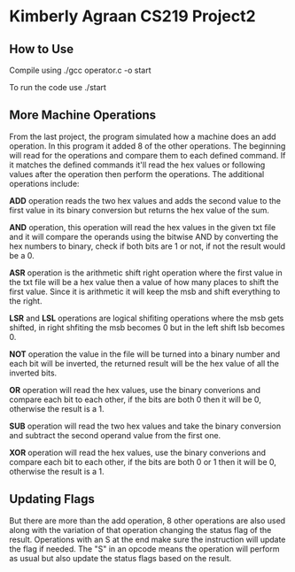 # Kimberly Agraan CS219 Project2
## How to Use
Compile using ./gcc operator.c -o start

To run the code use ./start

## More Machine Operations
From the last project, the program simulated how a machine does an add operation. In this program it added 8 of the other operations. The beginning will read for the operations and compare them to each defined command. If it matches the defined commands it'll read the hex values or following values after the operation then perform the operations. The additional operations include: 

**ADD** operation reads the two hex values and adds the second value to the first value in its binary conversion but returns the hex value of the sum.

**AND** operation, this operation will read the hex values in the given txt file and it will compare the operands using the bitwise AND by converting the hex numbers to binary, check if both bits are 1 or not, if not the result would be a 0. 

**ASR** operation is the arithmetic shift right operation where the first value in the txt file will be a hex value then a value of how many places to shift the first value. Since it is arithmetic it will keep the msb and shift everything to the right.

**LSR** and **LSL** operations are logical shifiting operations where the msb gets shifted, in right shfiting the msb becomes 0 but in the left shift lsb becomes 0. 

**NOT** operation the value in the file will be turned into a binary number and each bit will be inverted, the returned result will be the hex value of all the inverted bits. 
 
**OR** operation will read the hex values, use the binary converions and compare each bit to each other, if the bits are both 0 then it will be 0, otherwise the result is a 1.
 
**SUB** operation will read the two hex values and take the binary conversion and subtract the second operand value from the first one.

**XOR** operation will read the hex values, use the binary converions and compare each bit to each other, if the bits are both 0 or 1 then it will be 0, otherwise the result is a 1.


## Updating Flags
 But there are more than the add operation, 8 other operations are also used along with the variation of that operation changing the status flag of the result. Operations with an S at the end make sure the instruction will update the flag if needed. The "S" in an opcode means the operation will perform as usual but also update the status flags based on the result. 

